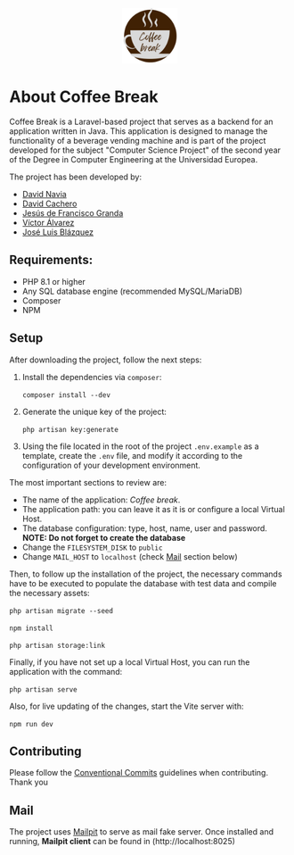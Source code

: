<p align="center">
<a href="https://coffeebreak.davidnaviawe.com" target="_blank">
<img src="https://raw.githubusercontent.com/davidnaviaweb/public/main/img/LogoCoffeeBreak.png" width="100" alt="Laravel Logo">
</a>
</p>

# About Coffee Break

Coffee Break is a Laravel-based project that serves as a backend for an application written in Java. This application is
designed to manage the functionality of a beverage vending machine and is part of the project developed for the
subject "Computer Science Project" of the second year of the Degree in Computer Engineering at the Universidad Europea.

The project has been developed by:

- [David Navia](https://github.com/davidnaviaweb)
- [David Cachero](https://github.com/davidcachero)
- [Jesús de Francisco Granda](https://github.com/ChusUEM)
- [Víctor Álvarez](https://github.com/vicex99)
- [José Luis Blázquez](#)

## Requirements:

- PHP 8.1 or higher
- Any SQL database engine (recommended MySQL/MariaDB)
- Composer
- NPM

## Setup

After downloading the project, follow the next steps:

1. Install the dependencies via `composer`:

   `composer install --dev`


2. Generate the unique key of the project:

   `php artisan key:generate`


3. Using the file located in the root of the project `.env.example` as a template, create the `.env` file, and modify it
   according to the configuration of your development environment.

The most important sections to review are:

- The name of the application: *Coffee break*.
- The application path: you can leave it as it is or configure a local Virtual Host.
- The database configuration: type, host, name, user and password. **NOTE: Do not forget to create the database**
- Change the `FILESYSTEM_DISK` to `public`
- Change `MAIL_HOST` to `localhost` (check [Mail](https://github.com/davidnaviaweb/coffee-break#mail) section below)

Then, to follow up the installation of the project, the necessary commands have to be executed to populate the database with
test data and compile the necessary assets:

`php artisan migrate --seed`

`npm install`

`php artisan storage:link`

Finally, if you have not set up a local Virtual Host, you can run the application with the command:

`php artisan serve`

Also, for live updating of the changes, start the Vite server with:

`npm run dev`

## Contributing

Please follow the [Conventional Commits](https://www.conventionalcommits.org/en/v1.0.0/) guidelines when contributing.
Thank you

## Mail

The project uses [Mailpit](https://github.com/axllent/mailpit) to serve as mail fake server. Once installed and running,
**Mailpit client** can be found in (http://localhost:8025)



